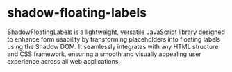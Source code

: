 # shadow-floating-labels
ShadowFloatingLabels is a lightweight, versatile JavaScript library designed to enhance form usability by transforming placeholders into floating labels using the Shadow DOM. It seamlessly integrates with any HTML structure and CSS framework, ensuring a smooth and visually appealing user experience across all web applications.
